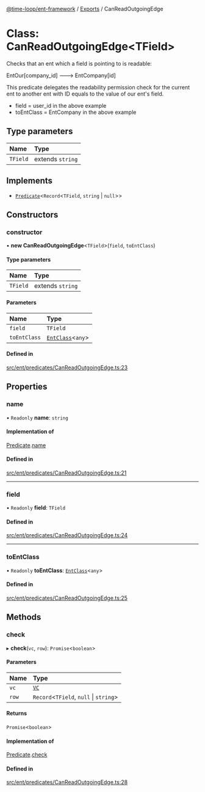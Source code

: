 [@time-loop/ent-framework](../README.md) / [Exports](../modules.md) / CanReadOutgoingEdge

# Class: CanReadOutgoingEdge<TField\>

Checks that an ent which a field is pointing to is readable:

EntOur[company_id] ---> EntCompany[id]

This predicate delegates the readability permission check for the current ent
to another ent with ID equals to the value of our ent's field.

- field = user_id in the above example
- toEntClass = EntCompany in the above example

## Type parameters

| Name | Type |
| :------ | :------ |
| `TField` | extends `string` |

## Implements

- [`Predicate`](../interfaces/Predicate.md)<`Record`<`TField`, `string` \| ``null``\>\>

## Constructors

### constructor

• **new CanReadOutgoingEdge**<`TField`\>(`field`, `toEntClass`)

#### Type parameters

| Name | Type |
| :------ | :------ |
| `TField` | extends `string` |

#### Parameters

| Name | Type |
| :------ | :------ |
| `field` | `TField` |
| `toEntClass` | [`EntClass`](../interfaces/EntClass.md)<`any`\> |

#### Defined in

[src/ent/predicates/CanReadOutgoingEdge.ts:23](https://github.com/clickup/rest-client/blob/master/src/ent/predicates/CanReadOutgoingEdge.ts#L23)

## Properties

### name

• `Readonly` **name**: `string`

#### Implementation of

[Predicate](../interfaces/Predicate.md).[name](../interfaces/Predicate.md#name)

#### Defined in

[src/ent/predicates/CanReadOutgoingEdge.ts:21](https://github.com/clickup/rest-client/blob/master/src/ent/predicates/CanReadOutgoingEdge.ts#L21)

___

### field

• `Readonly` **field**: `TField`

#### Defined in

[src/ent/predicates/CanReadOutgoingEdge.ts:24](https://github.com/clickup/rest-client/blob/master/src/ent/predicates/CanReadOutgoingEdge.ts#L24)

___

### toEntClass

• `Readonly` **toEntClass**: [`EntClass`](../interfaces/EntClass.md)<`any`\>

#### Defined in

[src/ent/predicates/CanReadOutgoingEdge.ts:25](https://github.com/clickup/rest-client/blob/master/src/ent/predicates/CanReadOutgoingEdge.ts#L25)

## Methods

### check

▸ **check**(`vc`, `row`): `Promise`<`boolean`\>

#### Parameters

| Name | Type |
| :------ | :------ |
| `vc` | [`VC`](VC.md) |
| `row` | `Record`<`TField`, ``null`` \| `string`\> |

#### Returns

`Promise`<`boolean`\>

#### Implementation of

[Predicate](../interfaces/Predicate.md).[check](../interfaces/Predicate.md#check)

#### Defined in

[src/ent/predicates/CanReadOutgoingEdge.ts:28](https://github.com/clickup/rest-client/blob/master/src/ent/predicates/CanReadOutgoingEdge.ts#L28)
